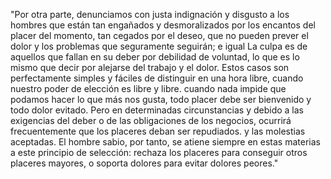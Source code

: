 "Por otra parte, denunciamos con justa indignación y disgusto a los hombres que están tan engañados y desmoralizados
por los encantos del placer del momento, tan cegados por el deseo, que no pueden prever el dolor y los problemas que seguramente 
seguirán; e igual La culpa es de aquellos que fallan en su deber por debilidad de voluntad, lo que es lo mismo que decir por alejarse 
del trabajo y el dolor. Estos casos son perfectamente simples y fáciles de distinguir en una hora libre, cuando nuestro poder de 
elección es libre y libre. cuando nada impide que podamos hacer lo que más nos gusta, todo placer debe ser bienvenido y todo dolor 
evitado. Pero en determinadas circunstancias y debido a las exigencias del deber o de las obligaciones de los negocios, ocurrirá 
frecuentemente que los placeres deban ser repudiados. y las molestias aceptadas. El hombre sabio, por tanto, se atiene siempre en estas 
materias a este principio de selección: rechaza los placeres para conseguir otros placeres mayores, o soporta dolores para evitar 
dolores peores."
    